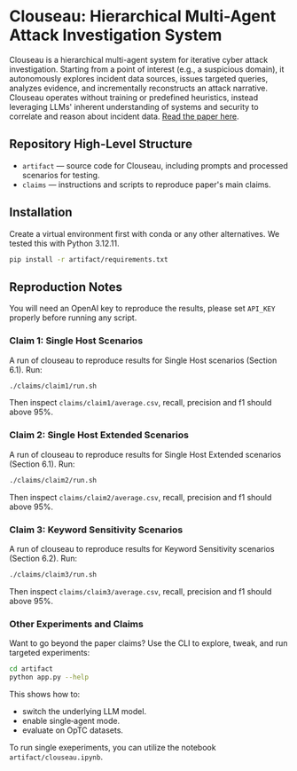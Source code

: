 # Clouseau: Hierarchical Multi-Agent Attack Investigation System

Clouseau is a hierarchical multi-agent system for iterative cyber attack investigation. Starting from a point of interest (e.g., a suspicious domain), it autonomously explores incident data sources, issues targeted queries, analyzes evidence, and incrementally reconstructs an attack narrative. Clouseau operates without training or predefined heuristics, instead leveraging LLMs' inherent understanding of systems and security to correlate and reason about incident data. [Read the paper here](https://www.doc.ic.ac.uk/~maffeis/papers/acsac25.pdf).


## Repository High-Level Structure

- `artifact` — source code for Clouseau, including prompts and processed scenarios for testing.
- `claims` — instructions and scripts to reproduce paper's main claims.

## Installation

Create a virtual environment first with conda or any other alternatives. We tested this with Python 3.12.11.

```bash
pip install -r artifact/requirements.txt
```

## Reproduction Notes
You will need an OpenAI key to reproduce the results, please set `API_KEY` properly before running any script.

### Claim 1: Single Host Scenarios
A run of clouseau to reproduce results for Single Host scenarios (Section 6.1). Run:

```bash
./claims/claim1/run.sh
```

Then inspect `claims/claim1/average.csv`, recall, precision and f1 should above 95%.


### Claim 2: Single Host Extended Scenarios
A run of clouseau to reproduce results for Single Host Extended scenarios (Section 6.1). Run:

```bash
./claims/claim2/run.sh
```

Then inspect `claims/claim2/average.csv`, recall, precision and f1 should above 95%.


### Claim 3: Keyword Sensitivity Scenarios
A run of clouseau to reproduce results for Keyword Sensitivity scenarios (Section 6.2). Run:

```bash
./claims/claim3/run.sh
```

Then inspect `claims/claim3/average.csv`, recall, precision and f1 should above 95%.

### Other Experiments and Claims
Want to go beyond the paper claims? Use the CLI to explore, tweak, and run targeted experiments:

```bash
cd artifact
python app.py --help
```

This shows how to:
- switch the underlying LLM model.
- enable single‑agent mode.
- evaluate on OpTC datasets.

To run single exeperiments, you can utilize the notebook `artifact/clouseau.ipynb`.
